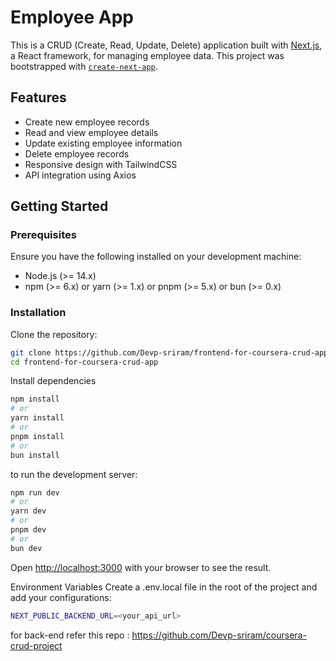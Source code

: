 # Employee App

This is a CRUD (Create, Read, Update, Delete) application built with [Next.js](https://nextjs.org), a React framework, for managing employee data. This project was bootstrapped with [`create-next-app`](https://nextjs.org/docs/api-reference/create-next-app).

## Features

- Create new employee records
- Read and view employee details
- Update existing employee information
- Delete employee records
- Responsive design with TailwindCSS
- API integration using Axios

## Getting Started

### Prerequisites

Ensure you have the following installed on your development machine:

- Node.js (>= 14.x)
- npm (>= 6.x) or yarn (>= 1.x) or pnpm (>= 5.x) or bun (>= 0.x)

### Installation

Clone the repository:

```bash
git clone https://github.com/Devp-sriram/frontend-for-coursera-crud-app.git
cd frontend-for-coursera-crud-app
```

Install dependencies

```bash
npm install
# or
yarn install
# or
pnpm install
# or
bun install
```

to run the development server:

```bash
npm run dev
# or
yarn dev
# or
pnpm dev
# or
bun dev
```


Open [http://localhost:3000](http://localhost:3000) with your browser to see the result.



Environment Variables
Create a .env.local file in the root of the project and add your configurations:

```bash
NEXT_PUBLIC_BACKEND_URL=<your_api_url>
```
for back-end refer this repo : https://github.com/Devp-sriram/coursera-crud-project

